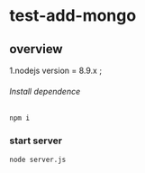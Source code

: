 # test-add-mongo

## overview
1.nodejs version = 8.9.x ;

###### Install dependence
```
npm i

```


### start server
```
node server.js

```